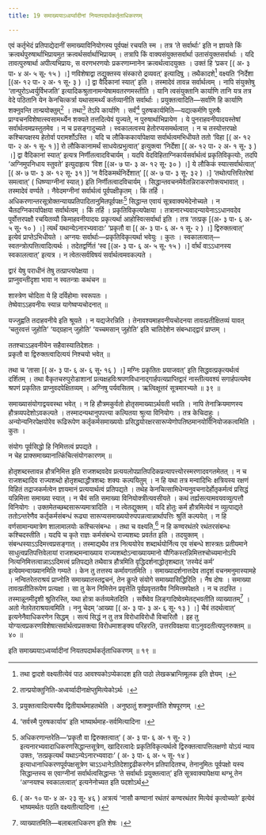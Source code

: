 ```yaml
---
title: 19 समाख्ययाऽध्वर्य्वादीनां नियतपदार्थकर्तृताधिकरणम्

---
```

एवं कर्तृभेदं प्रतिपाद्येदानीं समाख्याविनियोगस्य पूर्वपक्षं रचयति स्म । तत्र ‘ते सर्वार्थाः’ इति न ज्ञायते किं क्रत्वर्थपुरुषार्थाभिप्रायमुत क्रत्वर्थसर्वार्थाभिप्रायम् । तत्रापि किं वाक्यसंयुक्तसर्वार्था उतासंयुक्तसर्वार्थाः । यदि तावत्पुरुषार्था अपीत्यभिप्रायः, स वरणभरणयोः प्रकरणाम्नानेन क्रत्वर्थत्वादयुक्तः । उक्तं हि ‘प्रकर \[( अ॰ ३ पा॰ ४ अ॰ ५ सू॰ १५ ) ।\] णविशेषाद्वा तद्युक्तस्य संस्कारो द्रव्यवत्’ इत्यादिषु । तथैकादशे[^1] वक्ष्यति ‘निर्देशा \[(अ॰ १२ पा॰ २ अ॰ १ सू॰ ३ ) ।\] द्वा वैदिकानां स्यात्’ इति । तस्मादेवं तावन्न सर्वार्थत्वम् । नापि संयुक्तेषु ‘तान्पुरोऽध्वर्युर्विभजति’ इत्यादिकश्रुतानामन्येषामवतरणमस्तीति । यानि त्वसंयुक्तानि कार्याणि तानि यत्र तत्र वेदे पठितानि येन केनचित्कर्त्रा यथासामर्थ्यं कर्तव्यानीति सर्वार्थाः । प्रयुक्तत्वादिति—सर्वाणि हि कार्याणि शक्नुवन्ति तान्प्रयोक्तुम्[^2] । तथा[^3] तेऽपि कार्याणि । सर्वं[^4] पुरुषकार्यमिति—यद्यत्कर्मणि पुरुषैः प्राग्वचनविशेषात्स्वसामर्थ्येन शक्यते तत्तदित्येवं युज्यते, न पुरुषार्थाभिप्रायेण । ये पुनराहवनीयादयस्तेषां सर्वार्थत्वमप्रस्तुतमेव । न च प्रसङ्गादुच्यते । स्वकालत्वस्य हेतोरप्यसमर्थत्वात् । न च तस्योत्तरपक्षे कश्चित्पक्षस्य हेतोर्वा परामर्शोऽस्ति । यदि च लौकिककार्यापेक्षया सर्वार्थत्वमभिधीयते ततो ‘विहा \[( अ॰ १२ पा॰ २ अ॰ १ सू॰ १ )\] रो लौकिकानामर्थं साधयेत्प्रभुत्वात्’ इत्युक्त्वा ‘निर्देशा \[( अ॰ १२ पा॰ २ अ॰ १ सू॰ ३ ) ।\] द्वा वैदिकानां स्यात्’ इत्यत्र निर्णीतत्वादविचार्यम् । यदपि वेदविहिताग्निकार्यसर्वार्थत्वं प्रकृतिविकृत्योः, तदपि ‘अग्निमुपनिधाय स्तुवते’ इत्युदाहृत्य ‘विश \[(अ॰ ७ पा॰ ३ अ॰ १२ सू॰ ३० ) ।\] ये लौकिकं स्यात्सर्वार्थत्वात्’  \[( अ॰ ७ पा॰ ३ अ॰ १२ सू॰ ३१ )\] ‘न वैदिकमर्थनिर्देशात्’  \[( अ॰ ७ पा॰ ३ सू॰ ३२ ) ।\] ‘तथोत्पत्तिरितरेषां समत्वात्’ ( धिष्ण्याग्नीनां स्यात् ) इति निर्णीतत्वादविचार्यम् । सिद्धान्तवचनमेवैतन्निराकरणोक्त्यभावात् । तस्मादेवं वर्ण्यते । नैवेदमग्नीनां सर्वार्थत्वं पूर्वपक्षीकृतम् । किं तर्हि । अधिकरणान्तरसूत्रोक्तन्यायप्रतिपादितानुमितपूर्वपक्षः[^5] सिद्धान्त एवायं सूत्रवाक्यभेदेनोच्यते । न चैतदग्निकार्यापेक्षया सर्वार्थत्वम् । किं तर्हि । प्रकृतिविकृत्यपेक्षया । तत्रानारभ्यवादन्यायेनाऽऽधानवदेव पूर्वोत्तरपक्षौ रचयितव्यौ किमाहवनीयादयः प्रकृत्यर्था आहोस्वित्सर्वार्था इति । तत्र ‘तत्प्रकृ \[(अ॰ ३ पा॰ ६ अ॰ ५ सू॰ १० ) ।\] त्यर्थं यथान्येऽनारभ्यवादाः’ ‘प्रकृतौ वा \[( अ॰ ३ पा॰ ६ अ॰ १ सू॰ २ ) ।\]  द्विरुक्तत्वात्’ इत्येवं प्राप्तेऽभिधीयते । अग्नयः सर्वार्थाः—प्रकृतिविकृत्यर्था भवेयुः । कुतः । स्वकालत्वात्—स्वतन्त्रोत्पत्तित्वादित्यर्थः । तदेतद्वर्णितं ‘स्व \[(अ॰ ३ पा॰ ६ अ॰ ५ सू॰ १५ ) ।\] र्वार्थं वाऽऽधानस्य स्वकालत्वात्’ इत्यत्र । न त्वेतत्सर्वविषयं सर्वार्थत्वमवकल्पते ।

[^1]: तथा द्वादशे वक्ष्यतीत्येवं पाठ आवश्यकोऽप्येकादश इति पाठो लेखकभ्रान्तिमूलक इति ज्ञेयम् ।


[^2]: तान्प्रयोक्तुनिति-अध्वर्य्वादीनाक्षेप्तुमित्येकोऽर्थः ।


[^3]: प्रयुक्तत्वादित्यस्यैव द्वितीयार्थमाहतथेति । अनुष्ठातुं शक्नुवन्तीति शेषपूरणम् ।


[^4]: ‘सर्वस्मै पुरुषकार्याय’ इति भाष्यार्थमाह-सर्वमित्यादिना ।


[^5]: अधिकरणान्तरेति—‘प्रकृतौ वा द्विरुक्तत्वात्’ ( अ॰ ३ पा॰ ६ अ॰ १ सू॰ २ ) इत्यनारभ्यवादाधिकरणसिद्धान्तसूत्रेण, खादिरत्वादेः प्रकृतिविकृत्यर्थत्वे द्विरुक्तत्वापत्तिलक्षणो योऽयं न्याय उक्तः, ‘तत्प्रकृत्यर्थं यथाऽन्येऽनारभ्यवादाः’ ( अ॰ ३ पा॰ ६ अ॰ ५ सू॰ १४ ) इत्याधानाधिकरणपूर्वपक्षसूत्रेण चाऽऽधानेऽतिदेशाद्द्रढीकरणेन प्रतिपादितश्च, तेनानुमितः पूर्वपक्षो यस्य सिद्धान्तस्य स एवाग्नीनां सर्वार्थत्वसिद्धान्तः ‘ते सर्वार्थाः प्रयुक्तत्वात्’ इति सूत्रवाक्यापेक्षया थग्भू तेन ‘अग्नयश्च स्वकालत्वात्’ इत्यनेनोच्यत इति पदशोऽर्थ


द्वारं येषु पराधीनं तेषु तत्प्राप्त्यपेक्षया ।  
प्राप्नुवन्तीदृशा भावा न स्वतन्त्राः कथंचन ॥  


शास्त्रेण चोदिता ये हि दर्विहोमाः स्वरूपतः ।  
तेष्वेवाऽऽहवनीयः स्यान्न यागेष्वप्यचोदनात् ॥  


यज्जुह्वति तदाहवनीये इति श्रूयते । न यद्यजेरन्निति । तेनावश्यमाहवनीयचोदनया तावत्प्रतीक्षितव्यं यावत् ‘चतुरवत्तं जुहोति’ ‘यद्ग्रहान् जुहोति’ ‘यच्चमसान् जुहोति’ इति चातिदेशेन संबन्धाद्द्वारं प्राप्तम् ।

ततश्चाऽऽहवनीयेन सहैवास्यातिदेशतः ।  
प्रकृतौ वा द्विरुक्तत्वादित्ययं निश्चयो भवेत् ॥  


तथा च ‘तासा \[( अ॰ ३ पा॰ ६ अ॰ ६ सू॰ १६ ) ।\] मग्निः प्रकृतितः प्रयाजवत्’ इति सिद्धवत्प्रकृत्यर्थत्वं दर्शितम् । तथा वैकृतचरुपुरोडाशानां प्रत्यक्षहविःश्रपणविधानाद्गार्हपत्यप्राप्तिद्वारं नास्तीत्यवश्यं सगार्हपत्यमेव श्रपणं प्रकृतितः प्राप्नुवदपेक्षितव्यम् । अग्निषु पर्यवसितम् । ऋत्विक्षूत्तरं सूत्रमारभ्यते ॥ ३९ ॥

समाख्यासंयोगाद्वयवस्था भवेत् । न हि हौत्रमकुर्वतो होतृसमाख्याऽर्थवती भवति । नापि तेनाक्रियमाणस्य हौत्रव्यपदेशोऽवकल्पते । तस्मादन्यथानुपपत्त्या कल्पितया श्रुत्या विनियोगः । तत्र केचिदाहुः । अन्योन्यनिरपेक्षयोरेव रूढिरूपेण कर्तृकर्मसमाख्ययोः प्रसिद्धयोरक्षरसारूप्येणोपतिष्ठमानयोर्विनियोजकत्वमिति । कुतः ।

संयोगः पूर्वसिद्धो हि निमित्तत्वं प्रपद्यते ।  
न चेह प्राक्समाख्यानात्किंचित्संयोगकारणम् ॥  


होतृशब्दस्तावन्न हौत्रनिमित्त इति राजशब्दवदेव प्रत्ययलोपप्रातिपदिकप्रत्यापत्त्योरस्मरणादवगतमेतत् । न च राजशब्दादिव राज्यशब्दो होतृशब्दाद्धौत्रशब्दः शक्यः कल्पयितुम् । न हि यथा तत्र मन्वादिभिः क्षत्रियस्य रक्षणं विहितं तद्राजकर्मत्वेन ज्ञायमानं प्रत्ययार्थत्वं प्रतिपद्यते । तथेह केनचित्सामिधेन्यनुवचनादेर्होतृकर्मत्वं प्रसिद्धं यन्निमित्ता समाख्या स्यात् । न चैवं सति समाख्या विनियोक्त्रीत्यवसीयते । कथं तर्ह्यसत्यामवयवव्युत्पत्तौ विनियोगः । उक्तमेतच्छब्दसारूप्यमात्रादिति । न त्वेतद्युक्तम् । यदि होतुः कर्म हौत्रमित्येवं न व्युत्पाद्यते ततोऽन्तरेणैव कर्तृकर्मसंबन्धं रूढ्या सारूप्यसमाख्ययोरुपपन्नत्वान्नार्थापत्तिः श्रुतिं कल्पयेत् । न हि वर्णसामान्यमात्रेण शालामालयोः कश्चित्संबन्धः । तथा च वक्ष्यति,[^6] न हि कण्वरथंतरे रथंतरसंबन्धः कश्चिदस्तीति । यदपि च कृते राज्ञः कर्मसंबन्धे राज्यशब्दः प्रवर्तत इति । तदयुक्तम् । संबन्धस्याऽऽदिमत्त्वप्रसङ्गात् । तस्माद्यथैव तत्र नित्ययोरेव शब्दार्थयोर्नित्य एव संबन्धे शास्त्रतः प्रतीयमाने साधुत्वप्रतिपत्तिवेलायां राजशब्दमन्वाख्याय राज्यशब्दोऽन्वाख्यायमानो यौगिकस्तन्निमित्तश्चोच्यमानोऽपि नित्यनिमित्तत्वान्नाऽऽदिमत्त्वं प्रतिपद्यते तथैवात्र हौत्रमिति वृद्धिदर्शनाद्धोतृशब्दात् ‘तस्येदं कर्म’ इत्येवमन्वाख्यानमिति गम्यते । केन तु तत्तस्य कर्मावगतमिति । समाख्यादर्शनात्तदेव तादृशं वचनमनुमास्यामहे । नन्वितरेतराश्रयं प्राप्नोति समाख्यातस्तद्वचनं, तेन कॢप्ते संयोगे समाख्यासिद्धिरिति । नैष दोषः । समाख्या तावत्प्रतीतिरूपेण प्रत्यक्षा । सा तु केन निमित्तेन प्रवृत्तेति पूर्वप्रवृत्ततयैव निमित्तमपेक्षते । न च तदस्ति । तस्मान्नूनमीदृशी श्रुतिरस्ति, यथा होत्रा कर्तव्यमेतदिति । सर्वेष्वेव लिङ्गादिष्वेवमेतद्भवतीति व्याख्यातम्[^7] । अतो नेतरेतराश्रयत्वमिति । ननु चेदम् ‘आख्या \[( अ॰ ३ पा॰ ३ अ॰ ६ सू॰ १३ ) ।\]  चैवं तदर्थत्वात्’ इत्यनेनैवाधिकरणेन सिद्धम् । सत्यं सिद्धं न तु तत्र विरोधाविरोधौ विचारितौ । इह तु योग्यत्वप्रकरणविशेषात्सर्वार्थत्वप्रसक्त्या विरोधमाशङ्क्य परिहरति, उत्तरविवक्षया वाऽनुवदतीत्यपुनरुक्तम् ॥ ४० ॥

[^6]: ( अ॰ १० पा॰ ४ अ॰ २३ सू॰ ४६ ) अत्रत्यं ‘नासौ कण्वानां रथंतरं कण्वरथंतर मित्येवं कृत्वोच्यते’ इत्येवं भाष्यमर्थतः पठति वक्ष्यतीत्यादिना ।


[^7]: व्याख्यातमिति—बलाबलाधिकरण इति शेषः ।


इति समाख्ययाऽध्वर्य्वादीनां नियतपदार्थकर्तृताधिकरणम् ॥ १९ ॥